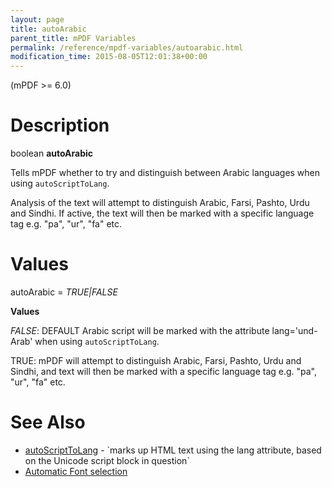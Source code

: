 ```yaml
---
layout: page
title: autoArabic
parent_title: mPDF Variables
permalink: /reference/mpdf-variables/autoarabic.html
modification_time: 2015-08-05T12:01:38+00:00
---
```


(mPDF >= 6.0)

# Description

boolean **autoArabic**

Tells mPDF whether to try and distinguish between Arabic languages when using `autoScriptToLang`.

Analysis of the text will attempt to distinguish Arabic, Farsi, Pashto, Urdu and Sindhi. If active, the text will then be marked with a specific language tag e.g. "pa", "ur", "fa" etc.

# Values

<span class="parameter">autoArabic</span> = *<span class="smallblock">TRUE|FALSE</span>*<span class="smallblock">

</span>

**Values**

*<span class="smallblock">FALSE</span>*: <span class="smallblock">DEFAULT</span> Arabic script will be marked with the attribute lang='und-Arab' when using `autoScriptToLang`.

<span class="smallblock">TRUE: </span>mPDF will attempt to distinguish Arabic, Farsi, Pashto, Urdu and Sindhi, and text will then be marked with a specific language tag e.g. "pa", "ur", "fa" etc.

# See Also

<ul>
<li class="manual_boxlist"><a href="{{ "/reference/mpdf-variables/autoscripttolang.html" | prepend: site.baseurl }}">autoScriptToLang</a> - `<span class="code">marks up HTML text using the lang attribute, based on the Unicode script block in question`</span></li>
<li class="manual_boxlist"><a href="{{ "/fonts-languages/automatic-font-selection.html" | prepend: site.baseurl }}">Automatic Font selection</a> </li>
</ul>
